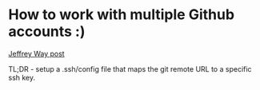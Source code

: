 # How to work with multiple Github accounts :)

[Jeffrey Way post](https://code.tutsplus.com/tutorials/quick-tip-how-to-work-with-github-and-multiple-accounts--net-22574)

TL;DR - setup a .ssh/config file that maps the git remote URL to a specific ssh key.
